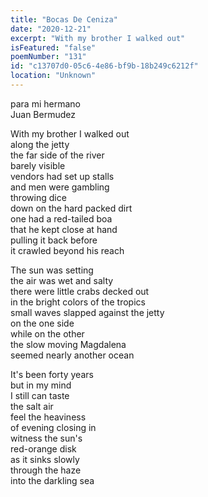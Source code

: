 ```yaml
---
title: "Bocas De Ceniza"
date: "2020-12-21"
excerpt: "With my brother I walked out"
isFeatured: "false"
poemNumber: "131"
id: "c13707d0-05c6-4e86-bf9b-18b249c6212f"
location: "Unknown"
---
```


para mi hermano  
 Juan Bermudez

With my brother I walked out  
along the jetty  
the far side of the river  
barely visible  
vendors had set up stalls  
and men were gambling  
throwing dice  
down on the hard packed dirt  
one had a red-tailed boa  
that he kept close at hand  
pulling it back before  
it crawled beyond his reach

The sun was setting  
the air was wet and salty  
there were little crabs decked out  
in the bright colors of the tropics  
small waves slapped against the jetty  
on the one side  
while on the other  
the slow moving Magdalena  
seemed nearly another ocean

It's been forty years  
but in my mind  
I still can taste  
the salt air  
feel the heaviness  
of evening closing in  
witness the sun's  
red-orange disk  
as it sinks slowly  
through the haze  
into the darkling sea
